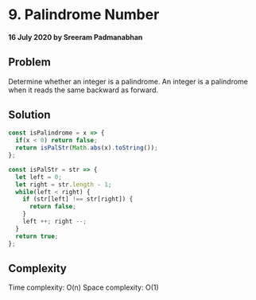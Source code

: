 # 9. Palindrome Number

#### 16 July 2020 by Sreeram Padmanabhan

## Problem

Determine whether an integer is a palindrome. An integer is a palindrome when it reads the same backward as forward.

## Solution

```js
const isPalindrome = x => {
  if(x < 0) return false;
  return isPalStr(Math.abs(x).toString());
};

const isPalStr = str => {
  let left = 0;
  let right = str.length - 1;
  while(left < right) {
    if (str[left] !== str[right]) {
      return false;
    }
    left ++; right --;
  }
  return true;
};
```


## Complexity

Time complexity: O(n)
Space complexity: O(1)

&nbsp;
